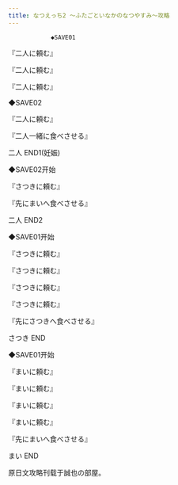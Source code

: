 ```yaml
---
title: なつえっち2 ～ふたごといなかのなつやすみ～攻略
---
```


                ◆SAVE01

『二人に頼む』

『二人に頼む』

『二人に頼む』

◆SAVE02

『二人に頼む』

『二人一緒に食べさせる』



二人 END1(妊娠)



◆SAVE02开始

『さつきに頼む』

『先にまいへ食べさせる』



二人 END2



◆SAVE01开始

『さつきに頼む』

『さつきに頼む』

『さつきに頼む』

『さつきに頼む』

『先にさつきへ食べさせる』



さつき END



◆SAVE01开始

『まいに頼む』

『まいに頼む』

『まいに頼む』

『まいに頼む』

『先にまいへ食べさせる』



まい END



原日文攻略刊载于誠也の部屋。


              
